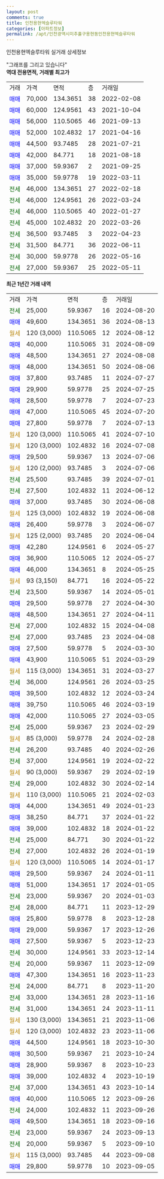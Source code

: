 ```yaml
---
layout: post
comments: true
title: 인천용현엑슬루타워
categories: [아파트정보]
permalink: /apt/인천광역시미추홀구용현동인천용현엑슬루타워
---
```


인천용현엑슬루타워 실거래 상세정보

<script type="text/javascript">
  google.charts.load('current', {'packages':['line', 'corechart']});
  google.charts.setOnLoadCallback(drawChart);

  function drawChart() {
    var data = new google.visualization.DataTable();
    data.addColumn('date', '거래일');
    data.addColumn('number', "매매");
    data.addColumn('number', "전세");
    data.addColumn('number', "전매");

    data.addRows([[new Date(Date.parse("2024-08-20")), null, 25000, null], [new Date(Date.parse("2024-08-13")), 49600, null, null], [new Date(Date.parse("2024-08-12")), null, null, null], [new Date(Date.parse("2024-08-09")), 40000, null, null], [new Date(Date.parse("2024-08-08")), 48500, null, null], [new Date(Date.parse("2024-08-06")), 48000, null, null], [new Date(Date.parse("2024-07-27")), 37800, null, null], [new Date(Date.parse("2024-07-25")), 29900, null, null], [new Date(Date.parse("2024-07-23")), 28500, null, null], [new Date(Date.parse("2024-07-20")), 47000, null, null], [new Date(Date.parse("2024-07-13")), 27800, null, null], [new Date(Date.parse("2024-07-10")), null, null, null], [new Date(Date.parse("2024-07-08")), null, null, null], [new Date(Date.parse("2024-07-06")), 29500, null, null], [new Date(Date.parse("2024-07-06")), null, null, null], [new Date(Date.parse("2024-07-01")), null, 25500, null], [new Date(Date.parse("2024-06-12")), null, 27500, null], [new Date(Date.parse("2024-06-08")), 37000, null, null], [new Date(Date.parse("2024-06-08")), null, null, null], [new Date(Date.parse("2024-06-07")), 26400, null, null], [new Date(Date.parse("2024-06-04")), null, null, null], [new Date(Date.parse("2024-05-27")), 42280, null, null], [new Date(Date.parse("2024-05-27")), 36900, null, null], [new Date(Date.parse("2024-05-25")), 46000, null, null], [new Date(Date.parse("2024-05-22")), null, null, null], [new Date(Date.parse("2024-05-01")), null, 23500, null], [new Date(Date.parse("2024-04-30")), 29500, null, null], [new Date(Date.parse("2024-04-11")), 48500, null, null], [new Date(Date.parse("2024-04-08")), null, 27000, null], [new Date(Date.parse("2024-04-08")), null, 27000, null], [new Date(Date.parse("2024-03-30")), 27500, null, null], [new Date(Date.parse("2024-03-29")), 43900, null, null], [new Date(Date.parse("2024-03-27")), null, null, null], [new Date(Date.parse("2024-03-25")), null, 36000, null], [new Date(Date.parse("2024-03-24")), 39500, null, null], [new Date(Date.parse("2024-03-19")), 39750, null, null], [new Date(Date.parse("2024-03-05")), 42000, null, null], [new Date(Date.parse("2024-02-29")), null, 25000, null], [new Date(Date.parse("2024-02-28")), null, null, null], [new Date(Date.parse("2024-02-26")), null, 26200, null], [new Date(Date.parse("2024-02-22")), null, 37000, null], [new Date(Date.parse("2024-02-19")), null, null, null], [new Date(Date.parse("2024-02-14")), null, 29000, null], [new Date(Date.parse("2024-02-03")), null, null, null], [new Date(Date.parse("2024-01-23")), 44000, null, null], [new Date(Date.parse("2024-01-22")), 38250, null, null], [new Date(Date.parse("2024-01-22")), 39000, null, null], [new Date(Date.parse("2024-01-22")), null, 25000, null], [new Date(Date.parse("2024-01-19")), null, 27000, null], [new Date(Date.parse("2024-01-17")), null, null, null], [new Date(Date.parse("2024-01-11")), 29500, null, null], [new Date(Date.parse("2024-01-05")), 51000, null, null], [new Date(Date.parse("2024-01-03")), null, 23000, null], [new Date(Date.parse("2023-12-29")), null, 28000, null], [new Date(Date.parse("2023-12-28")), 25800, null, null], [new Date(Date.parse("2023-12-26")), 29000, null, null], [new Date(Date.parse("2023-12-23")), 27500, null, null], [new Date(Date.parse("2023-12-14")), null, 30000, null], [new Date(Date.parse("2023-12-09")), null, 20000, null], [new Date(Date.parse("2023-11-23")), 47300, null, null], [new Date(Date.parse("2023-11-20")), null, 24000, null], [new Date(Date.parse("2023-11-16")), null, 33000, null], [new Date(Date.parse("2023-11-11")), null, 31000, null], [new Date(Date.parse("2023-11-06")), null, null, null], [new Date(Date.parse("2023-11-06")), null, null, null], [new Date(Date.parse("2023-10-30")), 44500, null, null], [new Date(Date.parse("2023-10-24")), 30500, null, null], [new Date(Date.parse("2023-10-23")), 28900, null, null], [new Date(Date.parse("2023-10-19")), 39000, null, null], [new Date(Date.parse("2023-10-14")), null, 37000, null], [new Date(Date.parse("2023-09-26")), 40000, null, null], [new Date(Date.parse("2023-09-26")), null, 24000, null], [new Date(Date.parse("2023-09-16")), 49500, null, null], [new Date(Date.parse("2023-09-13")), null, 23000, null], [new Date(Date.parse("2023-09-10")), null, 20000, null], [new Date(Date.parse("2023-09-08")), null, null, null], [new Date(Date.parse("2023-09-05")), 29800, null, null]]);

    var options = {
      hAxis: {
        format: 'yyyy/MM/dd'
      },    
      lineWidth: 0,
      pointsVisible: true,    
      title: '최근 1년간 유형별 실거래가 분포',
      legend: { position: 'bottom' }
    };

    var formatter = new google.visualization.NumberFormat({pattern:'###,###'} );
    formatter.format(data, 1);
    formatter.format(data, 2);
    
    setTimeout(function() {
        var chart = new google.visualization.LineChart(document.getElementById('columnchart_material'));
        chart.draw(data, (options));
        document.getElementById('loading').style.display = 'none';
    }, 200);
  }
</script>


<div id="loading" style="z-index:20; display: block; margin-left: 0px">"그래프를 그리고 있습니다"</div>
<div id="columnchart_material" style="width: 95%; margin-left: 0px; display: block"></div>
<!-- contents start -->
<b>역대 전용면적, 거래별 최고가</b>
<table class="sortable">
    <tr>
      <td>거래</td>
      <td>가격</td>
      <td>면적</td>
      <td>층</td>
      <td>거래일</td>
    </tr>
        <tr>
          <td><a style="color: blue">매매</a></td>
          <td>70,000</td>
          <td>134.3651</td>
          <td>38</td>
          <td>2022-02-08</td>
        </tr>            <tr>
          <td><a style="color: blue">매매</a></td>
          <td>60,000</td>
          <td>124.9561</td>
          <td>43</td>
          <td>2021-10-04</td>
        </tr>            <tr>
          <td><a style="color: blue">매매</a></td>
          <td>56,000</td>
          <td>110.5065</td>
          <td>46</td>
          <td>2021-09-13</td>
        </tr>            <tr>
          <td><a style="color: blue">매매</a></td>
          <td>52,000</td>
          <td>102.4832</td>
          <td>17</td>
          <td>2021-04-16</td>
        </tr>            <tr>
          <td><a style="color: blue">매매</a></td>
          <td>44,500</td>
          <td>93.7485</td>
          <td>28</td>
          <td>2021-07-21</td>
        </tr>            <tr>
          <td><a style="color: blue">매매</a></td>
          <td>42,000</td>
          <td>84.771</td>
          <td>18</td>
          <td>2021-08-18</td>
        </tr>            <tr>
          <td><a style="color: blue">매매</a></td>
          <td>37,000</td>
          <td>59.9367</td>
          <td>2</td>
          <td>2021-09-25</td>
        </tr>            <tr>
          <td><a style="color: blue">매매</a></td>
          <td>35,000</td>
          <td>59.9778</td>
          <td>19</td>
          <td>2022-03-11</td>
        </tr>        
        <tr>
              <td><a style="color: darkgreen">전세</a></td>
              <td>46,000</td>
              <td>134.3651</td>
              <td>27</td>
              <td>2022-02-18</td>
            </tr>            <tr>
              <td><a style="color: darkgreen">전세</a></td>
              <td>46,000</td>
              <td>124.9561</td>
              <td>26</td>
              <td>2022-03-24</td>
            </tr>            <tr>
              <td><a style="color: darkgreen">전세</a></td>
              <td>46,000</td>
              <td>110.5065</td>
              <td>40</td>
              <td>2022-01-27</td>
            </tr>            <tr>
              <td><a style="color: darkgreen">전세</a></td>
              <td>45,000</td>
              <td>102.4832</td>
              <td>20</td>
              <td>2022-03-26</td>
            </tr>            <tr>
              <td><a style="color: darkgreen">전세</a></td>
              <td>36,500</td>
              <td>93.7485</td>
              <td>3</td>
              <td>2022-04-23</td>
            </tr>            <tr>
              <td><a style="color: darkgreen">전세</a></td>
              <td>31,500</td>
              <td>84.771</td>
              <td>36</td>
              <td>2022-06-11</td>
            </tr>            <tr>
              <td><a style="color: darkgreen">전세</a></td>
              <td>30,000</td>
              <td>59.9778</td>
              <td>26</td>
              <td>2022-05-16</td>
            </tr>            <tr>
              <td><a style="color: darkgreen">전세</a></td>
              <td>27,000</td>
              <td>59.9367</td>
              <td>25</td>
              <td>2022-05-11</td>
            </tr>        
    
</table>

<b>최근 1년간 거래 내역</b>

<table class="sortable">
    <tr>
      <td>거래</td>
      <td>가격</td>
      <td>면적</td>
      <td>층</td>
      <td>거래일</td>
    </tr>
    <tr>
      <td><a style="color: darkgreen">전세</a></td>
      <td>25,000</td>
      <td>59.9367</td>
      <td>16</td>
      <td>2024-08-20</td>
    </tr>          <tr>
      <td><a style="color: blue">매매</a></td>
      <td>49,600</td>
      <td>134.3651</td>
      <td>36</td>
      <td>2024-08-13</td>
    </tr>          <tr>
      <td><a style="color: darkgoldenrod">월세</a></td>
      <td>120 (3,000)</td>
      <td>110.5065</td>
      <td>12</td>
      <td>2024-08-12</td>
    </tr>          <tr>
      <td><a style="color: blue">매매</a></td>
      <td>40,000</td>
      <td>110.5065</td>
      <td>31</td>
      <td>2024-08-09</td>
    </tr>          <tr>
      <td><a style="color: blue">매매</a></td>
      <td>48,500</td>
      <td>134.3651</td>
      <td>27</td>
      <td>2024-08-08</td>
    </tr>          <tr>
      <td><a style="color: blue">매매</a></td>
      <td>48,000</td>
      <td>134.3651</td>
      <td>50</td>
      <td>2024-08-06</td>
    </tr>          <tr>
      <td><a style="color: blue">매매</a></td>
      <td>37,800</td>
      <td>93.7485</td>
      <td>11</td>
      <td>2024-07-27</td>
    </tr>          <tr>
      <td><a style="color: blue">매매</a></td>
      <td>29,900</td>
      <td>59.9778</td>
      <td>25</td>
      <td>2024-07-25</td>
    </tr>          <tr>
      <td><a style="color: blue">매매</a></td>
      <td>28,500</td>
      <td>59.9778</td>
      <td>7</td>
      <td>2024-07-23</td>
    </tr>          <tr>
      <td><a style="color: blue">매매</a></td>
      <td>47,000</td>
      <td>110.5065</td>
      <td>45</td>
      <td>2024-07-20</td>
    </tr>          <tr>
      <td><a style="color: blue">매매</a></td>
      <td>27,800</td>
      <td>59.9778</td>
      <td>7</td>
      <td>2024-07-13</td>
    </tr>          <tr>
      <td><a style="color: darkgoldenrod">월세</a></td>
      <td>120 (3,000)</td>
      <td>110.5065</td>
      <td>41</td>
      <td>2024-07-10</td>
    </tr>          <tr>
      <td><a style="color: darkgoldenrod">월세</a></td>
      <td>120 (3,000)</td>
      <td>102.4832</td>
      <td>16</td>
      <td>2024-07-08</td>
    </tr>          <tr>
      <td><a style="color: blue">매매</a></td>
      <td>29,500</td>
      <td>59.9367</td>
      <td>13</td>
      <td>2024-07-06</td>
    </tr>          <tr>
      <td><a style="color: darkgoldenrod">월세</a></td>
      <td>120 (2,000)</td>
      <td>93.7485</td>
      <td>3</td>
      <td>2024-07-06</td>
    </tr>          <tr>
      <td><a style="color: darkgreen">전세</a></td>
      <td>25,500</td>
      <td>93.7485</td>
      <td>39</td>
      <td>2024-07-01</td>
    </tr>          <tr>
      <td><a style="color: darkgreen">전세</a></td>
      <td>27,500</td>
      <td>102.4832</td>
      <td>11</td>
      <td>2024-06-12</td>
    </tr>          <tr>
      <td><a style="color: blue">매매</a></td>
      <td>37,000</td>
      <td>93.7485</td>
      <td>30</td>
      <td>2024-06-08</td>
    </tr>          <tr>
      <td><a style="color: darkgoldenrod">월세</a></td>
      <td>125 (3,000)</td>
      <td>102.4832</td>
      <td>19</td>
      <td>2024-06-08</td>
    </tr>          <tr>
      <td><a style="color: blue">매매</a></td>
      <td>26,400</td>
      <td>59.9778</td>
      <td>3</td>
      <td>2024-06-07</td>
    </tr>          <tr>
      <td><a style="color: darkgoldenrod">월세</a></td>
      <td>125 (2,000)</td>
      <td>93.7485</td>
      <td>20</td>
      <td>2024-06-04</td>
    </tr>          <tr>
      <td><a style="color: blue">매매</a></td>
      <td>42,280</td>
      <td>124.9561</td>
      <td>6</td>
      <td>2024-05-27</td>
    </tr>          <tr>
      <td><a style="color: blue">매매</a></td>
      <td>36,900</td>
      <td>110.5065</td>
      <td>12</td>
      <td>2024-05-27</td>
    </tr>          <tr>
      <td><a style="color: blue">매매</a></td>
      <td>46,000</td>
      <td>134.3651</td>
      <td>8</td>
      <td>2024-05-25</td>
    </tr>          <tr>
      <td><a style="color: darkgoldenrod">월세</a></td>
      <td>93 (3,150)</td>
      <td>84.771</td>
      <td>16</td>
      <td>2024-05-22</td>
    </tr>          <tr>
      <td><a style="color: darkgreen">전세</a></td>
      <td>23,500</td>
      <td>59.9367</td>
      <td>14</td>
      <td>2024-05-01</td>
    </tr>          <tr>
      <td><a style="color: blue">매매</a></td>
      <td>29,500</td>
      <td>59.9778</td>
      <td>27</td>
      <td>2024-04-30</td>
    </tr>          <tr>
      <td><a style="color: blue">매매</a></td>
      <td>48,500</td>
      <td>134.3651</td>
      <td>27</td>
      <td>2024-04-11</td>
    </tr>          <tr>
      <td><a style="color: darkgreen">전세</a></td>
      <td>27,000</td>
      <td>102.4832</td>
      <td>15</td>
      <td>2024-04-08</td>
    </tr>          <tr>
      <td><a style="color: darkgreen">전세</a></td>
      <td>27,000</td>
      <td>93.7485</td>
      <td>23</td>
      <td>2024-04-08</td>
    </tr>          <tr>
      <td><a style="color: blue">매매</a></td>
      <td>27,500</td>
      <td>59.9778</td>
      <td>5</td>
      <td>2024-03-30</td>
    </tr>          <tr>
      <td><a style="color: blue">매매</a></td>
      <td>43,900</td>
      <td>110.5065</td>
      <td>51</td>
      <td>2024-03-29</td>
    </tr>          <tr>
      <td><a style="color: darkgoldenrod">월세</a></td>
      <td>115 (3,000)</td>
      <td>134.3651</td>
      <td>31</td>
      <td>2024-03-27</td>
    </tr>          <tr>
      <td><a style="color: darkgreen">전세</a></td>
      <td>36,000</td>
      <td>124.9561</td>
      <td>26</td>
      <td>2024-03-25</td>
    </tr>          <tr>
      <td><a style="color: blue">매매</a></td>
      <td>39,500</td>
      <td>102.4832</td>
      <td>12</td>
      <td>2024-03-24</td>
    </tr>          <tr>
      <td><a style="color: blue">매매</a></td>
      <td>39,750</td>
      <td>110.5065</td>
      <td>46</td>
      <td>2024-03-19</td>
    </tr>          <tr>
      <td><a style="color: blue">매매</a></td>
      <td>42,000</td>
      <td>110.5065</td>
      <td>27</td>
      <td>2024-03-05</td>
    </tr>          <tr>
      <td><a style="color: darkgreen">전세</a></td>
      <td>25,000</td>
      <td>59.9367</td>
      <td>23</td>
      <td>2024-02-29</td>
    </tr>          <tr>
      <td><a style="color: darkgoldenrod">월세</a></td>
      <td>85 (3,000)</td>
      <td>59.9778</td>
      <td>24</td>
      <td>2024-02-28</td>
    </tr>          <tr>
      <td><a style="color: darkgreen">전세</a></td>
      <td>26,200</td>
      <td>93.7485</td>
      <td>40</td>
      <td>2024-02-26</td>
    </tr>          <tr>
      <td><a style="color: darkgreen">전세</a></td>
      <td>37,000</td>
      <td>124.9561</td>
      <td>19</td>
      <td>2024-02-22</td>
    </tr>          <tr>
      <td><a style="color: darkgoldenrod">월세</a></td>
      <td>90 (3,000)</td>
      <td>59.9367</td>
      <td>29</td>
      <td>2024-02-19</td>
    </tr>          <tr>
      <td><a style="color: darkgreen">전세</a></td>
      <td>29,000</td>
      <td>102.4832</td>
      <td>30</td>
      <td>2024-02-14</td>
    </tr>          <tr>
      <td><a style="color: darkgoldenrod">월세</a></td>
      <td>110 (3,000)</td>
      <td>110.5065</td>
      <td>21</td>
      <td>2024-02-03</td>
    </tr>          <tr>
      <td><a style="color: blue">매매</a></td>
      <td>44,000</td>
      <td>134.3651</td>
      <td>49</td>
      <td>2024-01-23</td>
    </tr>          <tr>
      <td><a style="color: blue">매매</a></td>
      <td>38,250</td>
      <td>84.771</td>
      <td>37</td>
      <td>2024-01-22</td>
    </tr>          <tr>
      <td><a style="color: blue">매매</a></td>
      <td>39,000</td>
      <td>102.4832</td>
      <td>18</td>
      <td>2024-01-22</td>
    </tr>          <tr>
      <td><a style="color: darkgreen">전세</a></td>
      <td>25,000</td>
      <td>84.771</td>
      <td>30</td>
      <td>2024-01-22</td>
    </tr>          <tr>
      <td><a style="color: darkgreen">전세</a></td>
      <td>27,000</td>
      <td>102.4832</td>
      <td>26</td>
      <td>2024-01-19</td>
    </tr>          <tr>
      <td><a style="color: darkgoldenrod">월세</a></td>
      <td>120 (3,000)</td>
      <td>110.5065</td>
      <td>14</td>
      <td>2024-01-17</td>
    </tr>          <tr>
      <td><a style="color: blue">매매</a></td>
      <td>29,500</td>
      <td>59.9367</td>
      <td>24</td>
      <td>2024-01-11</td>
    </tr>          <tr>
      <td><a style="color: blue">매매</a></td>
      <td>51,000</td>
      <td>134.3651</td>
      <td>17</td>
      <td>2024-01-05</td>
    </tr>          <tr>
      <td><a style="color: darkgreen">전세</a></td>
      <td>23,000</td>
      <td>59.9367</td>
      <td>20</td>
      <td>2024-01-03</td>
    </tr>          <tr>
      <td><a style="color: darkgreen">전세</a></td>
      <td>28,000</td>
      <td>84.771</td>
      <td>11</td>
      <td>2023-12-29</td>
    </tr>          <tr>
      <td><a style="color: blue">매매</a></td>
      <td>25,800</td>
      <td>59.9778</td>
      <td>8</td>
      <td>2023-12-28</td>
    </tr>          <tr>
      <td><a style="color: blue">매매</a></td>
      <td>29,000</td>
      <td>59.9367</td>
      <td>17</td>
      <td>2023-12-26</td>
    </tr>          <tr>
      <td><a style="color: blue">매매</a></td>
      <td>27,500</td>
      <td>59.9367</td>
      <td>5</td>
      <td>2023-12-23</td>
    </tr>          <tr>
      <td><a style="color: darkgreen">전세</a></td>
      <td>30,000</td>
      <td>124.9561</td>
      <td>33</td>
      <td>2023-12-14</td>
    </tr>          <tr>
      <td><a style="color: darkgreen">전세</a></td>
      <td>20,000</td>
      <td>59.9367</td>
      <td>11</td>
      <td>2023-12-09</td>
    </tr>          <tr>
      <td><a style="color: blue">매매</a></td>
      <td>47,300</td>
      <td>134.3651</td>
      <td>16</td>
      <td>2023-11-23</td>
    </tr>          <tr>
      <td><a style="color: darkgreen">전세</a></td>
      <td>24,000</td>
      <td>84.771</td>
      <td>8</td>
      <td>2023-11-20</td>
    </tr>          <tr>
      <td><a style="color: darkgreen">전세</a></td>
      <td>33,000</td>
      <td>134.3651</td>
      <td>28</td>
      <td>2023-11-16</td>
    </tr>          <tr>
      <td><a style="color: darkgreen">전세</a></td>
      <td>31,000</td>
      <td>134.3651</td>
      <td>24</td>
      <td>2023-11-11</td>
    </tr>          <tr>
      <td><a style="color: darkgoldenrod">월세</a></td>
      <td>130 (3,000)</td>
      <td>134.3651</td>
      <td>21</td>
      <td>2023-11-06</td>
    </tr>          <tr>
      <td><a style="color: darkgoldenrod">월세</a></td>
      <td>120 (3,000)</td>
      <td>102.4832</td>
      <td>23</td>
      <td>2023-11-06</td>
    </tr>          <tr>
      <td><a style="color: blue">매매</a></td>
      <td>44,500</td>
      <td>124.9561</td>
      <td>18</td>
      <td>2023-10-30</td>
    </tr>          <tr>
      <td><a style="color: blue">매매</a></td>
      <td>30,500</td>
      <td>59.9367</td>
      <td>21</td>
      <td>2023-10-24</td>
    </tr>          <tr>
      <td><a style="color: blue">매매</a></td>
      <td>28,900</td>
      <td>59.9367</td>
      <td>8</td>
      <td>2023-10-23</td>
    </tr>          <tr>
      <td><a style="color: blue">매매</a></td>
      <td>39,000</td>
      <td>102.4832</td>
      <td>4</td>
      <td>2023-10-19</td>
    </tr>          <tr>
      <td><a style="color: darkgreen">전세</a></td>
      <td>37,000</td>
      <td>134.3651</td>
      <td>43</td>
      <td>2023-10-14</td>
    </tr>          <tr>
      <td><a style="color: blue">매매</a></td>
      <td>40,000</td>
      <td>110.5065</td>
      <td>12</td>
      <td>2023-09-26</td>
    </tr>          <tr>
      <td><a style="color: darkgreen">전세</a></td>
      <td>24,000</td>
      <td>102.4832</td>
      <td>11</td>
      <td>2023-09-26</td>
    </tr>          <tr>
      <td><a style="color: blue">매매</a></td>
      <td>49,500</td>
      <td>134.3651</td>
      <td>18</td>
      <td>2023-09-16</td>
    </tr>          <tr>
      <td><a style="color: darkgreen">전세</a></td>
      <td>23,000</td>
      <td>59.9367</td>
      <td>24</td>
      <td>2023-09-13</td>
    </tr>          <tr>
      <td><a style="color: darkgreen">전세</a></td>
      <td>20,000</td>
      <td>59.9367</td>
      <td>5</td>
      <td>2023-09-10</td>
    </tr>          <tr>
      <td><a style="color: darkgoldenrod">월세</a></td>
      <td>115 (3,000)</td>
      <td>93.7485</td>
      <td>44</td>
      <td>2023-09-08</td>
    </tr>          <tr>
      <td><a style="color: blue">매매</a></td>
      <td>29,800</td>
      <td>59.9778</td>
      <td>10</td>
      <td>2023-09-05</td>
    </tr>      </table>
<!-- contents end -->    

